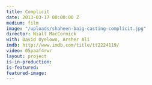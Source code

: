 ```yaml
---
title: Complicit
date: 2013-03-17 00:00:00 Z
medium: film
image: "/uploads/shaheen-baig-casting-complicit.jpg"
director: Niall MacCormick
with: David Oyelowo, Arsher Ali
imdb: http://www.imdb.com/title/tt2224119/
video: 05paaf4rwr
layout: project
is-in-production: 
is-featured: 
featured-image: 
---
```


